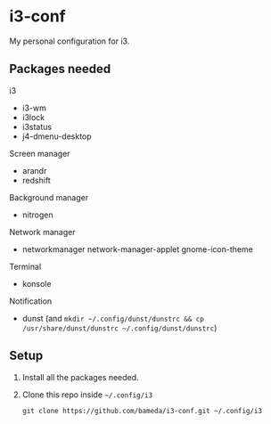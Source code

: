 i3-conf
=======

My personal configuration for i3.


Packages needed
---------------

i3
- i3-wm
- i3lock
- i3status
- j4-dmenu-desktop

Screen manager
- arandr
- redshift

Background manager
- nitrogen

Network manager
- networkmanager network-manager-applet gnome-icon-theme

Terminal
- konsole

Notification
- dunst (and `mkdir ~/.config/dunst/dunstrc && cp /usr/share/dunst/dunstrc ~/.config/dunst/dunstrc`)

Setup
-----

1. Install all the packages needed.
2. Clone this repo inside `~/.config/i3`

    ```
    git clone https://github.com/bameda/i3-conf.git ~/.config/i3
    ```
